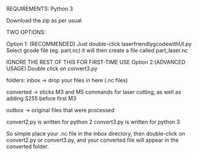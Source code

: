 REQUIREMENTS: Python 3

Download the zip as per usual 


TWO OPTIONS:

Option 1: (RECOMMENDED)
Just double-click laserfriendlygcodewithUI.py 
Select gcode file (eg. part.nc) it will then create a file called part_laser.nc


IGNORE THE REST OF THIS FOR FIRST-TIME USE
Option 2:(ADVANCED USAGE)
Double click on convert3.py

folders:
inbox -> drop your files in here (.nc files)

converted -> sticks M3 and M5 commands for laser cutting, as well as adding S255 before first M3

outbox -> original files that were processed

convert2.py is written for python 2
convert3.py is written for python 3

So simple place your .nc file in the inbox directory, then double-click on convert2.py or convert3.py, and your converted file will appear in the converted folder.
